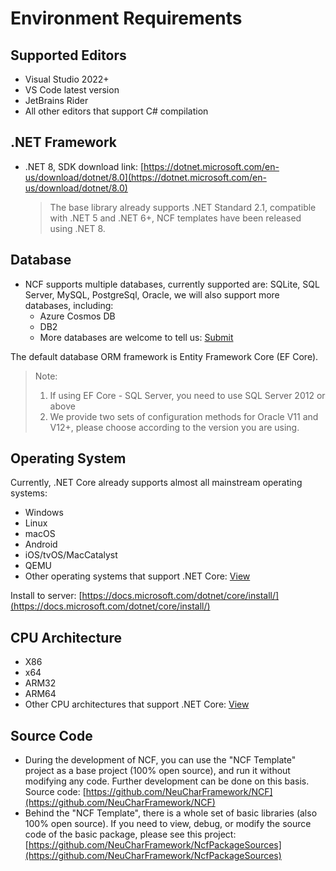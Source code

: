 # Environment Requirements

## Supported Editors

- Visual Studio 2022+
- VS Code latest version
- JetBrains Rider
- All other editors that support C# compilation

## .NET Framework

- .NET 8, SDK download link: [https://dotnet.microsoft.com/en-us/download/dotnet/8.0](https://dotnet.microsoft.com/en-us/download/dotnet/8.0)
  > The base library already supports .NET Standard 2.1, compatible with .NET 5 and .NET 6+, NCF templates have been released using .NET 8.

## Database

- NCF supports multiple databases, currently supported are: SQLite, SQL Server, MySQL, PostgreSql, Oracle, we will also support more databases, including:
  - Azure Cosmos DB
  - DB2
  - More databases are welcome to tell us: [Submit](https://github.com/NeuCharFramework/NCF/issues)

The default database ORM framework is Entity Framework Core (EF Core).

> Note:<br>
>
> 1. If using EF Core - SQL Server, you need to use SQL Server 2012 or above<br>
> 2. We provide two sets of configuration methods for Oracle V11 and V12+, please choose according to the version you are using.

## Operating System

Currently, .NET Core already supports almost all mainstream operating systems:

- Windows
- Linux
- macOS
- Android
- iOS/tvOS/MacCatalyst
- QEMU
- Other operating systems that support .NET Core: [View](https://github.com/dotnet/core/blob/main/release-notes/8.0/supported-os.md)

Install to server: [https://docs.microsoft.com/dotnet/core/install/](https://docs.microsoft.com/dotnet/core/install/)

## CPU Architecture

- X86
- x64
- ARM32
- ARM64
- Other CPU architectures that support .NET Core: [View](https://github.com/dotnet/core/blob/main/release-notes/8.0/supported-os.md)

## Source Code

- During the development of NCF, you can use the "NCF Template" project as a base project (100% open source), and run it without modifying any code. Further development can be done on this basis. Source code: [https://github.com/NeuCharFramework/NCF](https://github.com/NeuCharFramework/NCF)
- Behind the "NCF Template", there is a whole set of basic libraries (also 100% open source). If you need to view, debug, or modify the source code of the basic package, please see this project: [https://github.com/NeuCharFramework/NcfPackageSources](https://github.com/NeuCharFramework/NcfPackageSources)
